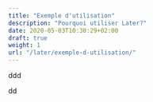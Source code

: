 ```yaml
---
title: "Exemple d'utilisation"
description: "Pourquoi utiliser Later?"
date: 2020-05-03T10:30:29+02:00
draft: true
weight: 1
url: "/later/exemple-d-utilisation/"
---
```

ddd


dd
